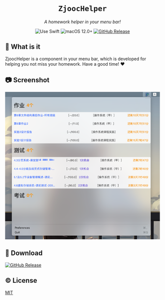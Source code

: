 <div align="center">
  <h1><code>ZjoocHelper</code></h3>
  <p><em>A homework helper in your menu bar!</em></p>

  <img src="https://img.shields.io/badge/uses-SwiftUI-f05138?labelColor=282c34&logo=swift" alt="Use Swift" />
  <img src="https://img.shields.io/badge/macOS-12.1+-f05138?labelColor=282c34&logo=apple" alt="macOS 12.0+" />
  <a href="https://github.com/ZacharyWin/swift-ZjoocHelper/releases/latest"><img src="https://img.shields.io/github/v/release/ZacharyWin/swift-ZjoocHelper?labelColor=282c34&logo=GitHub" alt="GitHub Release" /></a>
</div>

## 🧐 What is it
ZjoocHelper is a component in your menu bar, which is developed for helping you not miss your homework. Have a good time! ❤️



## 📷 Screenshot

![Screenshot](Assets/example.png)


## 🍻 Download

[![GitHub Release](https://img.shields.io/github/v/release/ZacharyWin/swift-ZjoocHelper?labelColor=282c34&logo=GitHub&style=for-the-badge)](https://github.com/ZacharyWin/swift-ZjoocHelper/releases/latest)


## ©️ License

[MIT](LICENSE)

